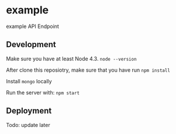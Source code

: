 # example

example API Endpoint

## Development

Make sure you have at least Node 4.3. `node --version`

After clone this reposiotry, make sure that you have run `npm install`

Install `mongo` locally

Run the server with: `npm start`

## Deployment

Todo: update later